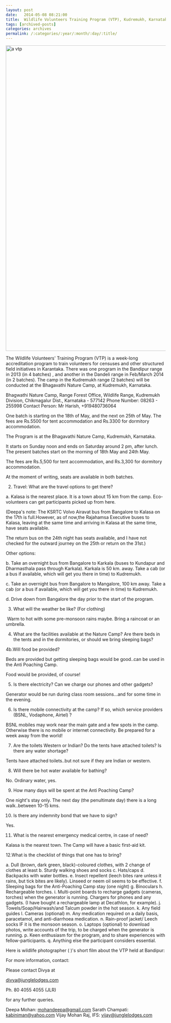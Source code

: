 ```yaml
---
layout: post
date:	2014-05-08 08:21:00
title:  Wildlife Volunteers Training Program (VTP), Kudremukh, Karnataka, 18-24th May /25th-31st May, 2014
tags: [archived-posts]
categories: archives
permalink: /:categories/:year/:month/:day/:title/
---
```

<a href="https://www.flickr.com/photos/86494503@N00/13947956640" title="a vtp by mohandep, on Flickr"><img src="https://farm3.staticflickr.com/2905/13947956640_6ef8af9cf1_b.jpg" width="524" height="960" alt="a vtp"></a>


The Wildlife Volunteers' Training Program (VTP) is a week-long accreditation program to train volunteers for censuses and other structured  field initiatives in Karantaka. There was one program in the Bandipur range in 2013 (in 4 batches) , and another in the Dandeli range in Feb/March 2014 (in 2 batches). The camp in the Kudremukh range (2 batches) will be conducted at the Bhagavathi Nature Camp, at Kudremukh, Karnataka. 

Bhagwathi Nature Camp,
Range Forest Office, Wildlife Range,
Kudremukh Division,
Chikmagalur Dist., Karnataka - 577142
Phone Number: 08263 - 255998
Contact Person: Mr Harish,  +919480736064        

One batch is starting on the 18th of May, and the next on 25th of May. The fees are Rs.5500 for tent accommodation and Rs.3300 for dormitory accommodation.

​The Program is at the Bhagavathi Nature Camp, Kudremukh, Karnataka.

It starts on Sunday noon and ends on Saturday around 2 pm, after lunch. The present batches start on the morning of 18th May and 24th May. 

The fees are Rs.5,500 for tent accommodation, and Rs.3,300 for dormitory accommodation.

At the moment of writing, seats are available in both batches.​

2. Travel:  What are the travel options to get there?

​a. Kalasa is the nearest place. It is a town about 15 km from the camp. Eco-volunteers can get participants picked up from here.​

 (Deepa's note: 
The KSRTC Volvo Airavat bus from Bangalore to Kalasa on the 17th is full.However, as of now,the Rajahamsa Executive buses to Kalasa, leaving at the same time and arriving in Kalasa at the same time, have seats available.
  
The return bus on the 24th night has seats available, and I have not checked for the outward journey on the 25th or return on the 31st.)

Other options:

b. Take an overnight bus from Bangalore to Karkala (buses to  Kundapur and Dharmasthala pass through Karkala). Karkala is 50 km. away. Take a cab (or a bus if available, which will get you there in time) to Kudremukh.

c. Take an overnight bus from Bangalore to Mangalore, 100 km away. Take a cab (or a bus if available, which will get you there in time) to Kudremukh.

d. Drive down from Bangalore the day prior to the start of the program.

3. What will the weather be like? (For clothing)

​ Warm to hot with some pre-monsoon rains maybe. Bring a raincoat or an umbrella.

4. What are the facilities available at the Nature Camp?  Are there beds in the tents and in the dormitories, or should we bring sleeping bags? 

​4b.​Will food be provided?

​Beds are provided but getting sleeping bags would be good..can be used in the Anti Poaching Camp.

Food would be provided, of course!​

5. Is there electricity? Can we charge our phones and other gadgets?

​Generator would be run during class room sessions…and for some time in the evening.

6. Is there mobile connectivity at the camp? If so, which service providers (BSNL, Vodaphone, Airtel) ?

BSNL mobiles may work near the main gate and a few spots in the camp. Otherwise there is no mobile or internet connectivity. Be prepared for a week away from the world!

7. Are the toilets Western or Indian? Do the tents have attached toilets? Is there any water shortage? 

​Tents have attached toilets..but not sure if they are Indian or western.

8. Will there be hot water available for bathing?

​No. Ordinary water, yes.

9. How many days will be spent at the Anti Poaching Camp?

​One night's stay only. The next day (the penultimate day) there is a long walk..between 10-15 kms.

10. Is there any indemnity bond that we have to sign?

​Yes.​

11. What is the nearest emergency medical centre, in case of need?

​Kalasa is the nearest town.  The Camp will have a basic first-aid kit.

12.What is the checklist of things that one has to bring?

a. Dull (brown, dark green, black)-coloured clothes, with 2 change of clothes at least
b. Sturdy walking shoes and socks
c. Hats/caps
d. Backpacks with water bottles.
e. Insect repellent (leech bites rare unless it rains, but tick bites are likely). Linseed or neem oil seems to be effective.
f. Sleeping bags for the Anti-Poaching Camp stay (one night)
g. Binoculars
h. Rechargeable torches.
i. Multi-point boards to recharge gadgets (cameras, torches) when the generator is running. Chargers for phones and any gadgets. (I have bought a rechargeable lamp at Decathlon, for example).
j. Towels/Soap/Hairwash/and Talcum powder in the hot season.
k. Any field guides 
l. Cameras (optional)
m. Any medication required on a daily basis, paracetamol, and anti-diarrhoea medication.
n. Rain-proof jacket/ Leech socks IF it is the monsoon season.
o. Laptops (optional)  to download photos, write accounts of the trip, to be charged when the generator is running.
p. Keen enthusiasm for the program, and to share experiences with fellow-participants.
q. Anything else the participant considers essential.


Here is wildlife photographer ( <lj user="amoghavarsha">)'s short film about the VTP held  at Bandipur:

<lj-embed id="1170"/>

For more information, contact:

Please contact Divya at

divya@junglelodges.com 

Ph. 80 4055 4055 (JLR)

for any further queries.


Deepa Mohan: mohandeepa@gmail.com
Sarath Champati: kabiniman@yahoo.com
Vijay Mohan Raj, IFS: vijay@junglelodges.com
